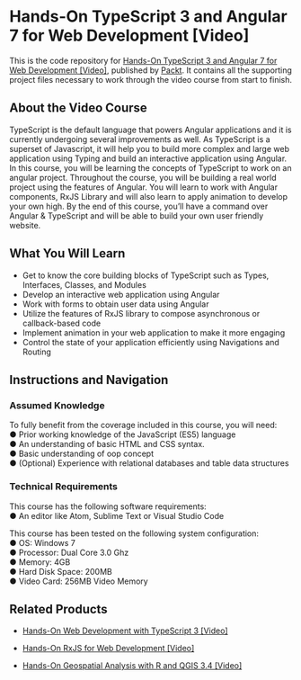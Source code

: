 # Hands-On TypeScript 3 and Angular 7 for Web Development [Video]
This is the code repository for [Hands-On TypeScript 3 and Angular 7 for Web Development [Video]](https://www.packtpub.com/web-development/hands-typescript-3-and-angular-7-web-development-video?utm_source=github&utm_medium=repository&utm_campaign=9781789806045), published by [Packt](https://www.packtpub.com/?utm_source=github). It contains all the supporting project files necessary to work through the video course from start to finish.
## About the Video Course
TypeScript is the default language that powers Angular applications and it is currently undergoing several improvements as well. As TypeScript is a superset of Javascript, it will help you to build more complex and large web application using Typing and build an interactive application using Angular.
In this course, you will be learning the concepts of TypeScript to work on an angular project. Throughout the course, you will be building a real world project using the features of Angular. You will learn to work with Angular components, RxJS Library and will also learn to apply animation to develop your own high.
By the end of this course, you’ll have a command over Angular & TypeScript and will be able to build your own user friendly website.


<H2>What You Will Learn</H2>
<DIV class=book-info-will-learn-text>
<UL>
<LI>Get to know the core building blocks of TypeScript such as Types, Interfaces, Classes, and Modules 
<LI>Develop an interactive web application using Angular 
<LI>Work with forms to obtain user data using Angular&nbsp; 
<LI>Utilize the features of RxJS library to compose asynchronous or callback-based code&nbsp; 
<LI>Implement animation in your web application to make it more engaging 
<LI>Control the state of your application efficiently using Navigations and Routing </LI></UL></DIV>

## Instructions and Navigation
### Assumed Knowledge
To fully benefit from the coverage included in this course, you will need:<br/>
●	Prior working knowledge of the JavaScript (ES5) language<br/>
●	An understanding of basic HTML and CSS syntax.<br/>
●	Basic understanding of oop concept<br/>
●	(Optional) Experience with relational databases and table data structures<br/>

### Technical Requirements<br/>
This course has the following software requirements:<br/>
●	An editor like Atom, Sublime Text or Visual Studio Code<br/>

This course has been tested on the following system configuration:<br/>
●	OS: Windows 7<br/>
●	Processor: Dual Core 3.0 Ghz<br/>
●	Memory: 4GB<br/>
●	Hard Disk Space: 200MB<br/>
●	Video Card: 256MB Video Memory<br/>


## Related Products
* [Hands-On Web Development with TypeScript 3 [Video]](https://www.packtpub.com/application-development/hands-web-development-typescript-3-video?utm_source=github&utm_medium=repository&utm_campaign=9781789616095)

* [Hands-On RxJS for Web Development [Video]](https://www.packtpub.com/web-development/hands-rxjs-web-development-video?utm_source=github&utm_medium=repository&utm_campaign=9781788838429)

* [Hands-On Geospatial Analysis with R and QGIS 3.4 [Video]](https://www.packtpub.com/big-data-and-business-intelligence/hands-geospatial-analysis-r-and-qgis-34-video?utm_source=github&utm_medium=repository&utm_campaign=9781789950052)


